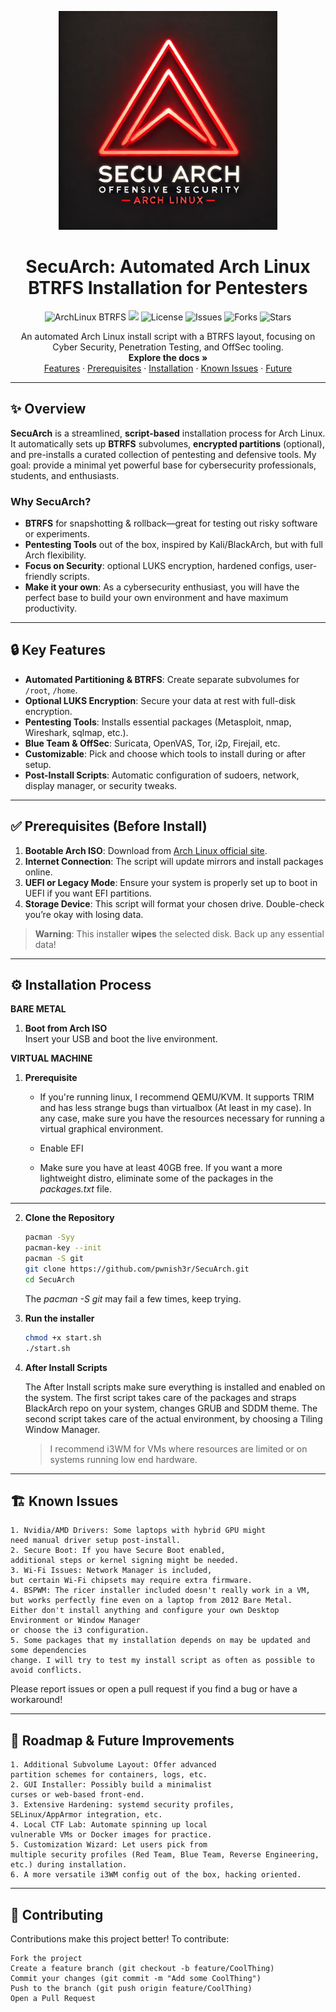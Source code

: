 <p align="center">
  <img src="media/SecuArchLogo.png" alt="Project Logo" width="350">
</p>

<!-- PROJECT TITLE & BADGES -->
<h1 align="center">SecuArch: Automated Arch Linux BTRFS Installation for Pentesters</h1>
<p align="center">
  <img src="https://img.shields.io/badge/ArchLinux-BTRFS-informational?style=flat&logo=arch-linux&color=1793D1" alt="ArchLinux BTRFS"/>
  <img src="https://img.shields.io/badge/Focus-OffSec/CyberSec-success?style=flat"/>
  <img src="https://img.shields.io/github/license/pwnish3r/SecuArch?style=flat" alt="License"/>
  <img src="https://img.shields.io/github/issues/pwnish3r/SecuArch?style=flat" alt="Issues"/>
  <img src="https://img.shields.io/github/forks/pwnish3r/SecuArch?style=flat" alt="Forks"/>
  <img src="https://img.shields.io/github/stars/pwnish3r/SecuArch?style=flat" alt="Stars"/>
</p>

<p align="center">
  An automated Arch Linux install script with a BTRFS layout, focusing on Cyber Security, Penetration Testing, and OffSec tooling.
  <br/>
  <strong>Explore the docs »</strong>
  <br/>
  <a href="#-features">Features</a>
  ·
  <a href="#-prerequisites-before-install">Prerequisites</a>
  ·
  <a href="#-installation-process">Installation</a>
  ·
  <a href="#-known-issues">Known Issues</a>
  ·
  <a href="#-roadmap--future-improvements">Future</a>
</p>

---

## ✨ Overview

**SecuArch** is a streamlined, **script-based** installation process for Arch Linux. It automatically sets up **BTRFS** subvolumes, **encrypted partitions** (optional), and pre-installs a curated collection of pentesting and defensive tools. My goal: provide a minimal yet powerful base for cybersecurity professionals, students, and enthusiasts. 

### Why SecuArch?
- **BTRFS** for snapshotting & rollback—great for testing out risky software or experiments.
- **Pentesting Tools** out of the box, inspired by Kali/BlackArch, but with full Arch flexibility.
- **Focus on Security**: optional LUKS encryption, hardened configs, user-friendly scripts.
- **Make it your own**: As a cybersecurity enthusiast, you will have the perfect base to build your own environment and have maximum productivity.
---

## 🔒 Key Features

- **Automated Partitioning & BTRFS**: Create separate subvolumes for `/root`, `/home`.
- **Optional LUKS Encryption**: Secure your data at rest with full-disk encryption.
- **Pentesting Tools**: Installs essential packages (Metasploit, nmap, Wireshark, sqlmap, etc.).
- **Blue Team & OffSec**: Suricata, OpenVAS, Tor, i2p, Firejail, etc.
- **Customizable**: Pick and choose which tools to install during or after setup.
- **Post-Install Scripts**: Automatic configuration of sudoers, network, display manager, or security tweaks.

---

## ✅ Prerequisites (Before Install)

1. **Bootable Arch ISO**: Download from [Arch Linux official site](https://archlinux.org/download/).
2. **Internet Connection**: The script will update mirrors and install packages online.
3. **UEFI or Legacy Mode**: Ensure your system is properly set up to boot in UEFI if you want EFI partitions.
4. **Storage Device**: This script will format your chosen drive. Double-check you’re okay with losing data.

> **Warning**: This installer **wipes** the selected disk. Back up any essential data!

---

## ⚙️ Installation Process
**BARE METAL**
1. **Boot from Arch ISO**  
   Insert your USB and boot the live environment.

**VIRTUAL MACHINE**
1. **Prerequisite**

   - If you're running linux, I recommend QEMU/KVM. It supports TRIM and has less strange bugs than virtualbox (At least in my case). In any case, make sure you have the resources necessary for running a virtual graphical environment.

   - Enable EFI

   - Make sure you have at least 40GB free. If you want a more lightweight distro, eliminate some of the packages in the _packages.txt_ file.

---

2. **Clone the Repository**  
   ```bash
   pacman -Syy
   pacman-key --init
   pacman -S git
   git clone https://github.com/pwnish3r/SecuArch.git
   cd SecuArch
   ```
   The _pacman -S git_ may fail a few times, keep trying.
   
3. **Run the installer**
   ```bash
   chmod +x start.sh
   ./start.sh
   ```

4. **After Install Scripts**

   The After Install scripts make sure everything is installed and enabled on the system. The first script takes care of the packages and straps BlackArch repo on your system, changes GRUB and SDDM theme. The second script takes care of the actual environment, by choosing a Tiling Window Manager.
   > I recommend i3WM for VMs where resources are limited or on systems running low end hardware.

---

## 🏗️ Known Issues

    1. Nvidia/AMD Drivers: Some laptops with hybrid GPU might 
    need manual driver setup post-install.
    2. Secure Boot: If you have Secure Boot enabled, 
    additional steps or kernel signing might be needed.
    3. Wi-Fi Issues: Network Manager is included, 
    but certain Wi-Fi chipsets may require extra firmware.
    4. BSPWM: The ricer installer included doesn't really work in a VM, 
    but works perfectly fine even on a laptop from 2012 Bare Metal. 
    Either don't install anything and configure your own Desktop Environment or Window Manager 
    or choose the i3 configuration.
    5. Some packages that my installation depends on may be updated and some dependencies 
    change. I will try to test my install script as often as possible to avoid conflicts.

Please report issues or open a pull request if you find a bug or have a workaround!

---

## 🚀 Roadmap & Future Improvements

    1. Additional Subvolume Layout: Offer advanced 
    partition schemes for containers, logs, etc.
    2. GUI Installer: Possibly build a minimalist 
    curses or web-based front-end.
    3. Extensive Hardening: systemd security profiles, 
    SELinux/AppArmor integration, etc.
    4. Local CTF Lab: Automate spinning up local 
    vulnerable VMs or Docker images for practice.
    5. Customization Wizard: Let users pick from 
    multiple security profiles (Red Team, Blue Team, Reverse Engineering, etc.) during installation.
    6. A more versatile i3WM config out of the box, hacking oriented.

---

## 🤝 Contributing

Contributions make this project better! To contribute:

    Fork the project
    Create a feature branch (git checkout -b feature/CoolThing)
    Commit your changes (git commit -m "Add some CoolThing")
    Push to the branch (git push origin feature/CoolThing)
    Open a Pull Request
    
